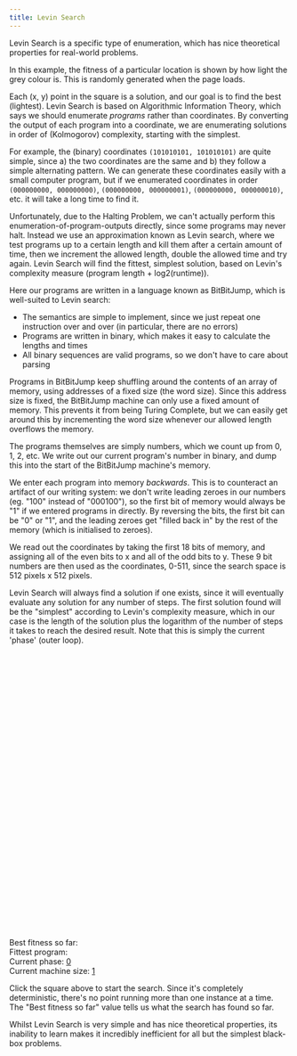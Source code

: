```yaml
---
title: Levin Search
---
```

Levin Search is a specific type of enumeration, which has nice theoretical
properties for real-world problems.

In this example, the fitness of a particular location is shown by how light the
grey colour is. This is randomly generated when the page loads.

Each (x, y) point in the square is a solution, and our goal is to find the best
(lightest). Levin Search is based on Algorithmic Information Theory, which says
we should enumerate *programs* rather than coordinates. By converting the output
of each program into a coordinate, we are enumerating solutions in order of
(Kolmogorov) complexity, starting with the simplest.

For example, the (binary) coordinates `(101010101, 101010101)` are quite simple,
since a) the two coordinates are the same and b) they follow a simple
alternating pattern. We can generate these coordinates easily with a small
computer program, but if we enumerated coordinates in order
`(000000000, 000000000)`, `(000000000, 000000001)`, `(000000000, 000000010)`,
etc. it will take a long time to find it.

Unfortunately, due to the Halting Problem, we can't actually perform this
enumeration-of-program-outputs directly, since some programs may never
halt. Instead we use an approximation known as Levin search, where we test
programs up to a certain length and kill them after a certain amount of time,
then we increment the allowed length, double the allowed time and try
again. Levin Search will find the fittest, simplest solution, based on Levin's
complexity measure (program length + log2(runtime)).

Here our programs are written in a language known as BitBitJump, which is
well-suited to Levin search:

 - The semantics are simple to implement, since we just repeat one instruction
   over and over (in particular, there are no errors)
 - Programs are written in binary, which makes it easy to calculate the lengths
   and times
 - All binary sequences are valid programs, so we don't have to care about
   parsing

Programs in BitBitJump keep shuffling around the contents of an array of memory,
using addresses of a fixed size (the word size). Since this address size is
fixed, the BitBitJump machine can only use a fixed amount of memory. This
prevents it from being Turing Complete, but we can easily get around this by
incrementing the word size whenever our allowed length overflows the memory.

The programs themselves are simply numbers, which we count up from 0, 1, 2,
etc. We write out our current program's number in binary, and dump this into the
start of the BitBitJump machine's memory.

We enter each program into memory *backwards*. This is to counteract an artifact
of our writing system: we don't write leading zeroes in our numbers (eg. "100"
instead of "000100"), so the first bit of memory would always be "1" if we
entered programs in directly. By reversing the bits, the first bit can be "0" or
"1", and the leading zeroes get "filled back in" by the rest of the memory
(which is initialised to zeroes).

We read out the coordinates by taking the first 18 bits of memory, and assigning
all of the even bits to x and all of the odd bits to y. These 9 bit numbers are
then used as the coordinates, 0-511, since the search space is 512 pixels x 512
pixels.

Levin Search will always find a solution if one exists, since it will eventually
evaluate any solution for any number of steps. The first solution found will be
the "simplest" according to Levin's complexity measure, which in our case is the
length of the solution plus the logarithm of the number of steps it takes to
reach the desired result. Note that this is simply the current 'phase' (outer
loop).

<div id="levin_playfield" style="width: 512px; height: 512px;">
</div>

<form action="#" method="get">
 <div>
  Best fitness so far: <a href="#" id="levin_fitness_display"></a>
 </div>
 <div>
  Fittest program: <a href="#" id="levin_winner"></a>
 </div>
 <div>
  Current phase: <a href="#" id="levin_phase">0</a>
 </div>
 <div>
  Current machine size: <a href="#" id="levin_m">1</a>
 </div>
</form>

<script src="/js/jquery.js">
</script>

<script src="/js/jquery_svg.js">
</script>

<script src="/js/underscore.js">
</script>

<script src="/js/optimisation/levin.js">
</script>

<script src="/js/zot.js">
</script>

Click the square above to start the search. Since it's completely deterministic,
there's no point running more than one instance at a time. The "Best fitness so
far" value tells us what the search has found so far.

Whilst Levin Search is very simple and has nice theoretical properties, its
inability to learn makes it incredibly inefficient for all but the simplest
black-box problems.
